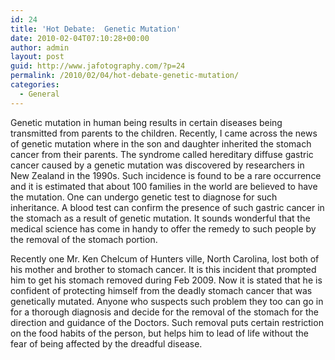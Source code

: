 ```yaml
---
id: 24
title: 'Hot Debate:  Genetic Mutation'
date: 2010-02-04T07:10:28+00:00
author: admin
layout: post
guid: http://www.jafotography.com/?p=24
permalink: /2010/02/04/hot-debate-genetic-mutation/
categories:
  - General
---
```

Genetic mutation in human being results in certain diseases being transmitted from parents to the children. Recently, I came across the news of genetic mutation where in the son and daughter inherited the stomach cancer from their parents. The syndrome called hereditary diffuse gastric cancer caused by a genetic mutation was discovered by researchers in New Zealand in the 1990s. Such incidence is found to be a rare occurrence and it is estimated that about 100 families in the world are believed to have the mutation. One can undergo genetic test to diagnose for such inheritance. A blood test can confirm the presence of such gastric cancer in the stomach as a result of genetic mutation. It sounds wonderful that the medical science has come in handy to offer the remedy to such people by the removal of the stomach portion.

Recently one Mr. Ken Chelcum of Hunters ville, North Carolina, lost both of his mother and brother to stomach cancer. It is this incident that prompted him to get his stomach removed during Feb 2009. Now it is stated that he is confident of protecting himself from the deadly stomach cancer that was genetically mutated. Anyone who suspects such problem they too can go in for a thorough diagnosis and decide for the removal of the stomach for the direction and guidance of the Doctors. Such removal puts certain restriction on the food habits of the person, but helps him to lead of life without the fear of being affected by the dreadful disease.